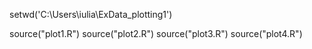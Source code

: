 setwd('C:\\Users\\iulia\\ExData_plotting1')

source("plot1.R") 
source("plot2.R")
source("plot3.R")
source("plot4.R")
